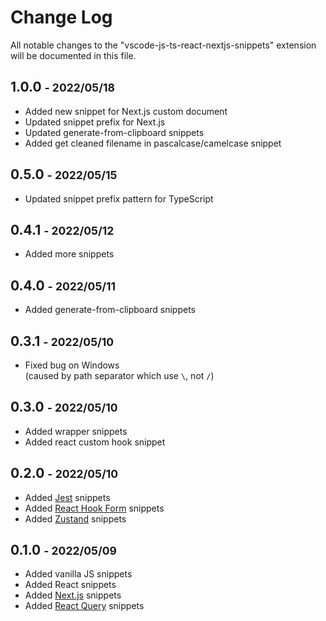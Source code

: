 # Change Log

All notable changes to the "vscode-js-ts-react-nextjs-snippets" extension will be documented in this file.

## 1.0.0 <small>- 2022/05/18</small>

- Added new snippet for Next.js custom document
- Updated snippet prefix for Next.js
- Updated generate-from-clipboard snippets
- Added get cleaned filename in pascalcase/camelcase snippet

## 0.5.0 <small>- 2022/05/15</small>

- Updated snippet prefix pattern for TypeScript

## 0.4.1 <small>- 2022/05/12</small>

- Added more snippets

## 0.4.0 <small>- 2022/05/11</small>

- Added generate-from-clipboard snippets

## 0.3.1 <small>- 2022/05/10</small>

- Fixed bug on Windows  
  (caused by path separator which use `\`, not `/`)

## 0.3.0 <small>- 2022/05/10</small>

- Added wrapper snippets
- Added react custom hook snippet

## 0.2.0 <small>- 2022/05/10</small>

- Added [Jest](https://jestjs.io/) snippets
- Added [React Hook Form](https://react-hook-form.com/) snippets
- Added [Zustand](https://www.npmjs.com/package/zustand) snippets

## 0.1.0 <small>- 2022/05/09</small>

- Added vanilla JS snippets
- Added React snippets
- Added [Next.js](https://nextjs.org/) snippets
- Added [React Query](https://react-query.tanstack.com/) snippets
